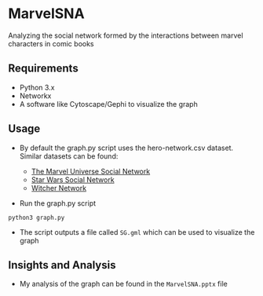 # MarvelSNA

Analyzing the social network formed by the interactions between marvel characters in comic books

## Requirements

- Python 3.x
- Networkx
- A software like Cytoscape/Gephi to visualize the graph

## Usage
- By default the graph.py script uses the hero-network.csv dataset. Similar datasets can be found:
  - [The Marvel Universe Social Network](https://www.kaggle.com/datasets/csanhueza/the-marvel-universe-social-network?resource=download)
  - [Star Wars Social Network](https://www.kaggle.com/datasets/ruchi798/star-wars)
  - [Witcher Network](https://www.kaggle.com/datasets/avasadasivan/witcher-network)
  
- Run the graph.py script
```
python3 graph.py
```

- The script outputs a file called `SG.gml` which can be used to visualize the graph

## Insights and Analysis
- My analysis of the graph can be found in the `MarvelSNA.pptx` file
